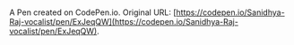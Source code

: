 # 

A Pen created on CodePen.io. Original URL: [https://codepen.io/Sanidhya-Raj-vocalist/pen/ExJeqQW](https://codepen.io/Sanidhya-Raj-vocalist/pen/ExJeqQW).

